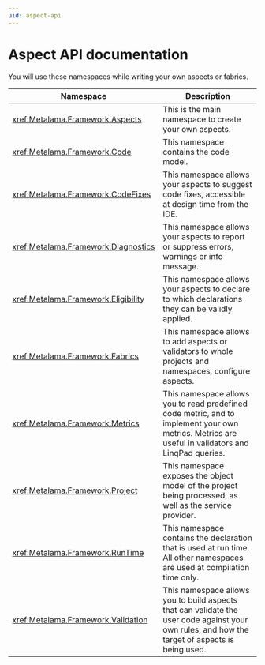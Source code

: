 ```yaml
---
uid: aspect-api
---
```


# Aspect API documentation

You will use these namespaces while writing your own aspects or fabrics.


| Namespace                             | Description                                                                                                                |
|---------------------------------------|----------------------------------------------------------------------------------------------------------------------------|
| <xref:Metalama.Framework.Aspects>     | This is the main namespace to create your own aspects.                                                                     |
| <xref:Metalama.Framework.Code>        | This namespace contains the code model.                                                                                    |
| <xref:Metalama.Framework.CodeFixes>   | This namespace allows your aspects to suggest code fixes, accessible at design time from the IDE.   |
| <xref:Metalama.Framework.Diagnostics> | This namespace allows your aspects to report or suppress errors, warnings or info message.                                 |
| <xref:Metalama.Framework.Eligibility> | This namespace allows your aspects to declare to which declarations they can be validly applied. |
| <xref:Metalama.Framework.Fabrics>    | This namespace allows to add aspects or validators to whole projects and namespaces, configure aspects. |
| <xref:Metalama.Framework.Metrics>        | This namespace allows you to read predefined code metric, and to implement your own metrics. Metrics are useful in validators and LinqPad queries. |
| <xref:Metalama.Framework.Project>        | This namespace exposes the object model of the project being processed, as well as the service provider. |
| <xref:Metalama.Framework.RunTime>     | This namespace contains the declaration that is used at run time. All other namespaces are used at compilation time only. |
| <xref:Metalama.Framework.Validation>  | This namespace allows you to build aspects that can validate the user code against your own rules, and how the target of aspects is being used.                                                                                    |

